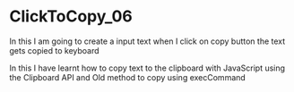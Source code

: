 # ClickToCopy_06
In this I am going to create a input text when I click on copy button the text gets copied to keyboard


In this I have learnt  how to copy text to the clipboard with JavaScript using the Clipboard API and Old method to copy using execCommand 
